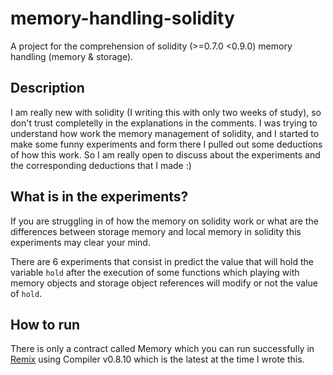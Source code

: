 # memory-handling-solidity
A project for the comprehension of solidity (>=0.7.0 <0.9.0) memory handling (memory &amp; storage).

## Description
I am really new with solidity (I writing this with only two weeks of study), so don't trust completelly in the explanations in the comments. I was trying to understand how work the memory management of solidity, and I started to make some funny experiments and form there I pulled out some deductions of how this work. So I am really open to discuss about the experiments and the corresponding deductions that I made :)

## What is in the experiments?
If you are struggling in of how the memory on solidity work or what are the differences between storage memory and local memory in solidity this experiments may clear your mind.

There are 6 experiments that consist in predict the value that will hold the variable `hold` after the execution of some functions which playing with memory objects and storage object references will modify or not the value of `hold`.

## How to run
There is only a contract called Memory which you can run successfully in [Remix](remix.ethereum.org) using Compiler v0.8.10 which is the latest at the time I wrote this.




